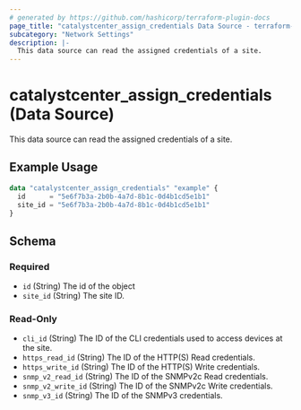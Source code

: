 ```yaml
---
# generated by https://github.com/hashicorp/terraform-plugin-docs
page_title: "catalystcenter_assign_credentials Data Source - terraform-provider-catalystcenter"
subcategory: "Network Settings"
description: |-
  This data source can read the assigned credentials of a site.
---
```


# catalystcenter_assign_credentials (Data Source)

This data source can read the assigned credentials of a site.

## Example Usage

```terraform
data "catalystcenter_assign_credentials" "example" {
  id      = "5e6f7b3a-2b0b-4a7d-8b1c-0d4b1cd5e1b1"
  site_id = "5e6f7b3a-2b0b-4a7d-8b1c-0d4b1cd5e1b1"
}
```

<!-- schema generated by tfplugindocs -->
## Schema

### Required

- `id` (String) The id of the object
- `site_id` (String) The site ID.

### Read-Only

- `cli_id` (String) The ID of the CLI credentials used to access devices at the site.
- `https_read_id` (String) The ID of the HTTP(S) Read credentials.
- `https_write_id` (String) The ID of the HTTP(S) Write credentials.
- `snmp_v2_read_id` (String) The ID of the SNMPv2c Read credentials.
- `snmp_v2_write_id` (String) The ID of the SNMPv2c Write credentials.
- `snmp_v3_id` (String) The ID of the SNMPv3 credentials.
